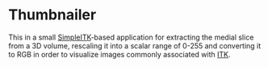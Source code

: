 # Thumbnailer

This in a small [SimpleITK](http://simpleitk.org)-based application for
extracting the medial slice from a 3D volume, rescaling it into a scalar
range of 0-255 and converting it to RGB in order to visualize images commonly
associated with [ITK](http://itk.org).
